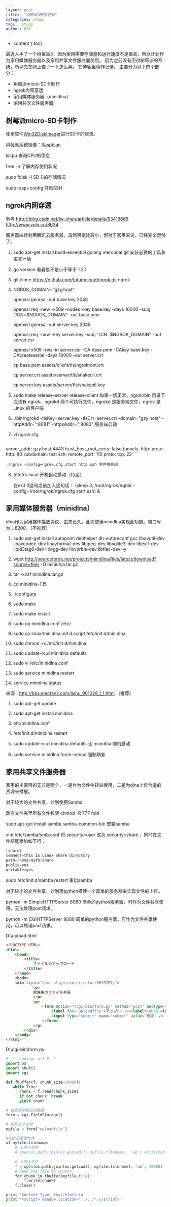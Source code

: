 ```yaml
---
layout: post
title:  "树莓派3安装记录"
categories: study
tags:  study
author: GZY
---
```


* content
{:toc}


最近入手了一个树莓派3，因为家用需要存储量和运行速度不是很高，所以计划作为家用媒体服务器以及家用共享文件服务器使用。
因为之前没有用过树莓派的系统，所以先在网上查了一下怎么弄。
在博客里稍作记录。
主要分为以下四个部分：

* 树莓派micro-SD卡制作
* ngrok内网穿透
* 家用媒体服务器（minidlna）
* 家用共享文件服务器


## 树莓派micro-SD卡制作


使用软件<a href="http://sourceforge.net/projects/win32diskimager/" target="_blank">Win32DiskImager</a>进行SD卡的烧录。

树莓派系统镜像：<a href="https://www.raspberrypi.org/downloads/raspbian/" target="_blank">Raspbian</a>

lscpu 查询CPU的信息

free -h 了解内存使用状况

sudo fdisk -l SD卡的存储情况

sudo raspi-config 开启SSH


## ngrok内网穿透


参考 http://blog.csdn.net/lw_chen/article/details/53419665 http://www.vuln.cn/8634

服务器端计划用腾讯云服务器，虽然带宽比较小，但对于家用来说，已经完全足够了。

1. sudo apt-get install build-essential golang mercurial git 安装必要的工具和语言环境

2. go version 看看是不是小于等于 1.2.1

3. git clone https://github.com/tutumcloud/ngrok.git ngrok

4. NGROK_DOMAIN="gzy.host"

    openssl genrsa -out base.key 2048

    openssl req -new -x509 -nodes -key base.key -days 10000 -subj "/CN=$NGROK_DOMAIN" -out base.pem

    openssl genrsa -out server.key 2048

    openssl req -new -key server.key -subj "/CN=$NGROK_DOMAIN" -out server.csr

    openssl x509 -req -in server.csr -CA base.pem -CAkey base.key -CAcreateserial -days 10000 -out server.crt

    cp base.pem assets/client/tls/ngrokroot.crt

    cp server.crt assets/server/tls/snakeoil.crt

    cp server.key assets/server/tls/snakeoil.key


5. sudo make release-server release-client 如果一切正常，ngrok/bin 目录下应该有 ngrok、ngrokd 两个可执行文件，ngrokd 是服务端文件，ngrok 是 Linux 的客户端

6. ./bin/ngrokd -tlsKey=server.key -tlsCrt=server.crt -domain="gzy.host" -httpAddr=":8081" -httpsAddr=":8082" 服务端启动

7. vi ngrok.cfg

    ```html
server_addr: gzy.host:4443
trust_host_root_certs: false
tunnels:
    http:
        proto:
            http: 80
        subdomain: test
    ssh:
        remote_port: 110
        proto:
            tcp: 22
    ```

    ./ngrok -config=ngrok.cfg start http ssh 客户端启动

8. /etc/rc.local 开机自动启动（待定）

    在exit 0这句之前加入这句话：
    (sleep 3; /root/ngrok/ngrok -config=/root/ngrok/ngrok.cfg start ssh) &


## 家用媒体服务器（minidlna）


dlna作为家用媒体播放协议，由来已久。此次使用minidlna实现此功能。端口号为：8200。（不推荐）

1. sudo apt-get install autopoint debhelper dh-autoreconf gcc libavutil-dev libavcodec-dev libavformat-dev libjpeg-dev libsqlite3-dev libexif-dev libid3tag0-dev libogg-dev libvorbis-dev libflac-dev –y

2. wget http://sourceforge.net/projects/minidlna/files/latest/download?source=files -O minidlna.tar.gz

3. tar -xvzf minidlna.tar.gz

4. cd minidlna-1.15

5. ./configure

6. sudo make

7. sudo make install

8. sudo cp minidlna.conf  /etc/

9. sudo cp linux/minidlna.init.d.script  /etc/init.d/minidlna

10. sudo chmod +x /etc/init.d/minidlna

11. sudo update-rc.d minidlna defaults

12. sudo vi /etc/minidlna.conf

13. sudo service minidlna restart

14. service minidlna status

来源：http://bbs.elecfans.com/jishu_901029_1_1.html （推荐）

1. sudo apt-get update

2. sudo apt-get install minidlna

3. etc/minidlna.conf

4. /etc/init.d/minidlna restart

5. sudo update-rc.d minidlna defaults 让 minidlna 随机启动

6. sudo service minidlna force-reload 强制刷新


## 家用共享文件服务器


家用的主要目的无非是两个，一是作为文件中转站使用，二是为dlna上传合适的资源来播放。

对于较大的文件共享，计划使用Samba

改变文件夹里所有文件权限 chmod -R 777 fold

sudo apt-get install samba samba-common-bin 安装samba

vim /etc/samba/smb.conf 将 security=user 改为 security=share ，同时在文件结尾添加如下行：
```python
[share]
comment=this is Linux share directory
path=/home/myth/share
public=yes
writable=yes
```

sudo /etc/init.d/samba restart 重启samba


对于较小的文件共享，计划用python搭建一个简单的服务器来实现文件的上传。

python -m SimpleHTTPServer 8080 简单的python服务器，可作为文件共享使用，无法处理post请求。

python -m CGIHTTPServer 8080 简单的python服务器，可作为文件共享使用，可以处理post请求。

D:\upload.html
```html
<!DOCTYPE HTML>
<html>
	<head>
		<title>
			ファイルのアップロード
		</title>
	</head>
	<body>
	<div style="text-align:center;color:#B7B7B7;">
			<p>
			家族用のファイル共有
			</p>
			<p>
				<form action="/cgi-bin/form.py" method="post" enctype="multipart/form-data">
					<label for="uploadfile">アップロード</label>&nbsp;<input type="file" name="uploadfile" id="uploadfile" /><br /><br />
					<input type="submit" name="submit" value="確認" />
				</form>
			</p>
		</div>
	</body>
</html>
```

D:\cgi-bin\form.py
```python
# -*- coding: utf-8 -*-
import os
import shutil
import cgi

def fbuffer(f, chunk_size=10000):
   while True:
      chunk = f.read(chunk_size)
      if not chunk: break
      yield chunk

# 接受表单提交的数据 
form = cgi.FieldStorage() 

# 提取这个文件
myfile = form["uploadfile"]

#判断是否是文件
if myfile.filename:
	# 上传小文件
    # open(os.path.join(os.getcwd(), myfile.filename), 'wb').write(myfile.file.read())
    
    # 上传大文件
    f = open(os.path.join(os.getcwd(), myfile.filename), 'wb', 10000)
    # Read the file in chunks
    for chunk in fbuffer(myfile.file):
        f.write(chunk)
    f.close()

print 'Content-Type: text/html\n\n' 
print '<script> window.location="../../";</script> '
```

<script type="text/javascript">
  var urlPath = window.location.pathname;
  if(urlPath != "/"){
    console.log("感谢您访问本网站，期待您的下次访问!");
  }
</script>